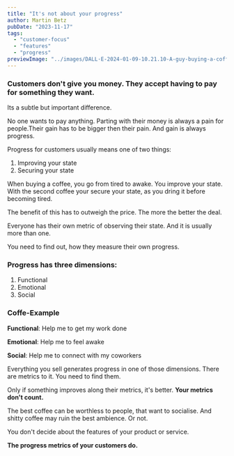 ```yaml
---
title: "It's not about your progress"
author: Martin Betz
pubDate: "2023-11-17"
tags:
  - "customer-focus"
  - "features"
  - "progress"
previewImage: "../images/DALL·E-2024-01-09-10.21.10-A-guy-buying-a-coffee-at-a-coffee-shop.-The-image-is-in-a-watercolor-and-geometric-style-featuring-colors-of-blue-and-mint.-The-scene-is-depicted-in-.png"
---
```


### Customers don't give you money. They accept having to pay for something they want.

Its a subtle but important difference.

No one wants to pay anything. Parting with their money is always a pain for people.Their gain has to be bigger then their pain. And gain is always progress.

Progress for customers usually means one of two things:

1. Improving your state
2. Securing your state

When buying a coffee, you go from tired to awake. You improve your state.
With the second coffee your secure your state, as you dring it before becoming tired. 

The benefit of this has to outweigh the price. The more the better the deal.

Everyone has their own metric of observing their state. And it is usually more than one.

You need to find out, how they measure their own progress.

### Progress has three dimensions:

1. Functional
2. Emotional
3. Social

### **Coffe-Example**

**Functional**: Help me to get my work done

**Emotional**: Help me to feel awake

**Social**: Help me to connect with my coworkers

Everything you sell generates progress in one of those dimensions.
There are metrics to it. You need to find them.

Only if something improves along their metrics, it's better.
**Your metrics don't count.**

The best coffee can be worthless to people, that want to socialise. And shitty coffee may ruin the best ambience. Or not.

You don't decide about the features of your product or service.

**The progress metrics of your customers do.**
